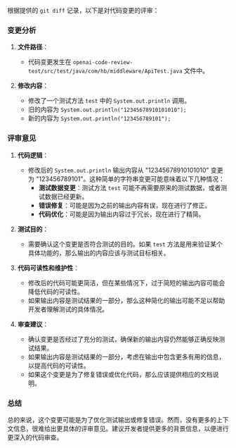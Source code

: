 根据提供的 `git diff` 记录，以下是对代码变更的评审：

### 变更分析

1. **文件路径**：
   - 代码变更发生在 `openai-code-review-test/src/test/java/com/hb/middleware/ApiTest.java` 文件中。

2. **修改内容**：
   - 修改了一个测试方法 `test` 中的 `System.out.println` 调用。
   - 旧的内容为 `System.out.println("12345678910101010");`
   - 新的内容为 `System.out.println("123456789101");`

### 评审意见

1. **代码逻辑**：
   - 修改后的 `System.out.println` 输出内容从 "12345678910101010" 变更为 "123456789101"。这种简单的字符串变更可能意味着以下几种情况：
     - **测试数据变更**：测试方法 `test` 可能不再需要原来的测试数据，或者测试数据已经更新。
     - **错误修复**：可能是因为之前的输出内容有误，现在进行了修正。
     - **代码优化**：可能是因为输出内容过于冗长，现在进行了精简。

2. **测试目的**：
   - 需要确认这个变更是否符合测试的目的。如果 `test` 方法是用来验证某个具体功能的，那么输出的内容应该与测试目标相关。

3. **代码可读性和维护性**：
   - 修改后的代码可能更简洁，但在某些情况下，过于简短的输出内容可能会降低代码的可读性。
   - 如果输出内容是测试结果的一部分，那么这种简化的输出可能不足以帮助开发者理解测试的具体情况。

4. **审查建议**：
   - 确认变更是否经过了充分的测试，确保新的输出内容仍然能够正确反映测试结果。
   - 如果输出内容是测试结果的一部分，考虑在输出中包含更多有用的信息，以提高代码的可读性。
   - 如果这个变更是为了修复错误或优化代码，那么应该提供相应的文档说明。

### 总结

总的来说，这个变更可能是为了优化测试输出或修复错误。然而，没有更多的上下文信息，很难给出更具体的评审意见。建议开发者提供更多的背景信息，以便进行更深入的代码审查。
